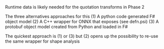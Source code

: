 Runtime data is likely needed for the quotation transforms in Phase 2

The three alternatives approaches for this
(1) A python code generated F# object model
(2) A C++ wrapper for ONNX that exposes (see defn.psi) 
(3) A protobuf object model created from Python and loaded in F#

The quickest approach is (1) or (3) but (2) opens up the possibility to re-use the same wrapper for shape analysis



